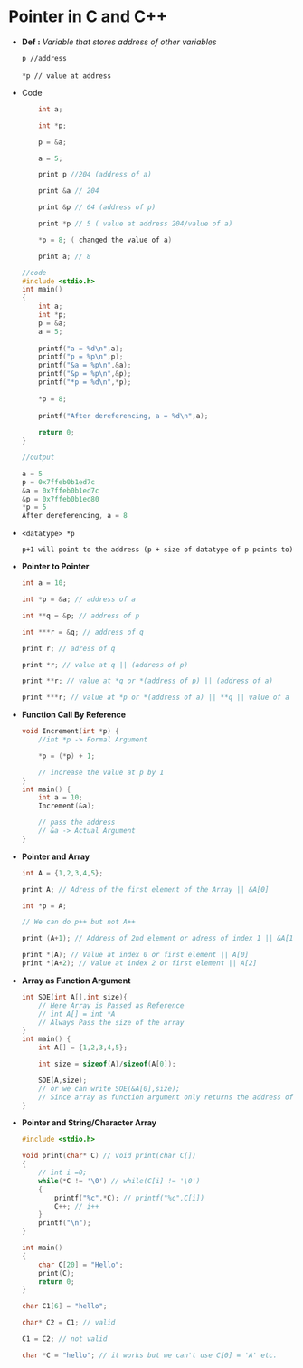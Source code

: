 # Pointer in C and C++

- **Def :** _Variable that stores address of other variables_

    `p //address`

    `*p // value at address`
    ‎
- Code
    ```c
        int a;

        int *p;

        p = &a;

        a = 5;

        print p //204 (address of a)

        print &a // 204

        print &p // 64 (address of p)

        print *p // 5 ( value at address 204/value of a)

        *p = 8; ( changed the value of a)

        print a; // 8
    ```

    ```c
    //code
    #include <stdio.h>
    int main()
    {
        int a;
        int *p;
        p = &a;
        a = 5;
        
        printf("a = %d\n",a);
        printf("p = %p\n",p);
        printf("&a = %p\n",&a);
        printf("&p = %p\n",&p);
        printf("*p = %d\n",*p);
        
        *p = 8;
        
        printf("After dereferencing, a = %d\n",a);
        
        return 0;
    }

    //output

    a = 5
    p = 0x7ffeb0b1ed7c
    &a = 0x7ffeb0b1ed7c
    &p = 0x7ffeb0b1ed80
    *p = 5
    After dereferencing, a = 8

    ```

- `<datatype> *p`

   `p+1 will point to the address (p + size of datatype of p points to)`

- **Pointer to Pointer**
    ```c
    int a = 10;

    int *p = &a; // address of a

    int **q = &p; // address of p

    int ***r = &q; // address of q

    print r; // adress of q

    print *r; // value at q || (address of p)

    print **r; // value at *q or *(address of p) || (address of a)

    print ***r; // value at *p or *(address of a) || **q || value of a

    ```

- **Function Call By Reference**
    ```c
    void Increment(int *p) {
        //int *p -> Formal Argument

        *p = (*p) + 1;

        // increase the value at p by 1
    }
    int main() {
        int a = 10;
        Increment(&a);

        // pass the address
        // &a -> Actual Argument
    }

    ```

- **Pointer and Array**
    ```c
    int A = {1,2,3,4,5};

    print A; // Adress of the first element of the Array || &A[0]

    int *p = A;

    // We can do p++ but not A++

    print (A+1); // Address of 2nd element or adress of index 1 || &A[1]

    print *(A); // Value at index 0 or first element || A[0] 
    print *(A+2); // Value at index 2 or first element || A[2]

    ```

- **Array as Function Argument**

    ```c
    int SOE(int A[],int size){
        // Here Array is Passed as Reference
        // int A[] = int *A
        // Always Pass the size of the array
    }
    int main() {
        int A[] = {1,2,3,4,5};

        int size = sizeof(A)/sizeof(A[0]);

        SOE(A,size);
        // or we can write SOE(&A[0],size);
        // Since array as function argument only returns the address of the first element
    }

    ```

- **Pointer and String/Character Array**
    ```c
    #include <stdio.h>

    void print(char* C) // void print(char C[])
    {
        // int i =0;
        while(*C != '\0') // while(C[i] != '\0')
        {
            printf("%c",*C); // printf("%c",C[i])
            C++; // i++
        }
        printf("\n");
    }

    int main() 
    {
        char C[20] = "Hello";
        print(C);
        return 0;
    }
    ```

    ```c
    char C1[6] = "hello";
    
    char* C2 = C1; // valid
    
    C1 = C2; // not valid

    char *C = "hello"; // it works but we can't use C[0] = 'A' etc.
    ```